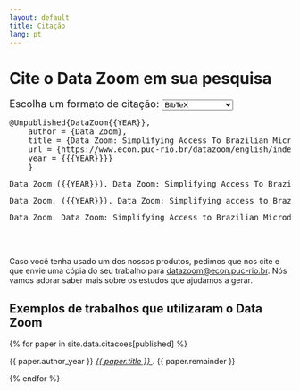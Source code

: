 ```yaml
---
layout: default
title: Citação
lang: pt
---
```


# Cite o Data Zoom em sua pesquisa
    

<font size="4"> <label for="citation">Escolha um formato de citação:</label>
  <select id="citation">
    <option value="bibtex" selected>BibTeX</option>
    <option value="abnt">ABNT (NBR6023)</option>
    <option value="apa">APA</option>
    <option value="mla">MLA</option>
  </select></font>

  <div id="output">
    <pre id="bibtex" style="display: block;">@Unpublished{DataZoom{{YEAR}}, 
    author = {Data Zoom},
    title = {Data Zoom: Simplifying Access To Brazilian Microdata},
    url = {https://www.econ.puc-rio.br/datazoom/english/index.html},
    year = {{{YEAR}}}}
    }</pre>

<pre id="abnt">Data Zoom ({{YEAR}}). Data Zoom: Simplifying Access To Brazilian Microdata. https://www.econ.puc-rio.br/datazoom/index.html</pre>

<pre id="apa">Data Zoom. ({{YEAR}}). Data Zoom: Simplifying access to Brazilian microdata. Retrieved from https://www.econ.puc-rio.br/datazoom/english/index.html</pre>

<pre id="mla">Data Zoom. Data Zoom: Simplifying Access to Brazilian Microdata. {{YEAR}}, https://www.econ.puc-rio.br/datazoom/english/index.html.</pre>
  </div>

  <script>
    const currentYear = new Date().getFullYear();

// Substitui todas as ocorrências de {{YEAR}} nos blocos de citação
  const formatIds = ["bibtex", "abnt", "apa", "mla"];
    formatIds.forEach(id => {
      const pre = document.getElementById(id);
      if (pre) {
        pre.innerHTML = pre.innerHTML.replace(/{{YEAR}}/g, currentYear);
      }
    });
      const citationSelect = document.getElementById("citation");
      const formats = ["bibtex", "abnt", "apa", "mla"];

  citationSelect.addEventListener("change", () => {
      const selected = citationSelect.value;
      formats.forEach(id => {
        document.getElementById(id).style.display = "none";
      });
      if (selected) {
        document.getElementById(selected).style.display = "block";
      }
    });
  </script><br><br>
  
  
    
Caso você tenha usado um dos nossos produtos, pedimos que nos cite e que envie uma cópia do seu trabalho para <a href="mailto:datazoom@econ.puc-rio.br">datazoom@econ.puc-rio.br</a>. Nós vamos adorar saber mais sobre os estudos que ajudamos a gerar.

## Exemplos de trabalhos que utilizaram o Data Zoom

<div class="scroll-box">
{% for paper in site.data.citacoes[published] %}
    <p> 
      {{ paper.author_year }} <em><a href = {{ paper.link }} target="_blank" rel="noopener noreferrer"> {{ paper.title }} </a></em>. {{ paper.remainder }}
    </p>
{% endfor %}
</div>
          
